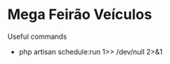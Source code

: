 # Mega Feirão Veículos

<p>Useful commands</p>
<ul>
<li>php artisan schedule:run 1>> /dev/null 2>&1</li>
</ul>
